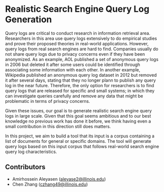 # Realistic Search Engine Query Log Generation
  
Query logs are critical to conduct research in information retrieval area. Researchers in this area use query logs extensively to do empirical studies and prove their proposed theories in real-world applications. However, query logs from real search engines are hard to find. Companies usually do not share query logs due to privacy concerns even if they have been anonymized. As an example, AOL published a set of anonymous query logs in 2006 but deleted it after some users could be identified through associating some information with each other. In another example, Wikipedia published an anonymous query log dataset in 2012 but removed it after several days, stating that they no longer plann to publish any query log in the near future. Therefore, the only option for researchers is to find query logs that are released for specific and small systems; in which they can investigate queries carefully and remove any data that might be problematic in terms of privacy concerns.

Given these issues, our goal is to generate  realistic search engine query logs in large scale. Given that this goal seems ambitious and to our best knowledge no previous work has done it before, we think having even a small contribution in this direction still does matters.

In this project, we aim to build a tool that its input is a corpus containing a list of documents for general or specific domains. The tool will generate query logs based on this input corpus that follows real-world search engine query log characteristics. 


## Contributors

- Amirhossein Aleyasen (aleyase2@illinois.edu)
- Chen Zhang (czhang49@illinois.edu)
